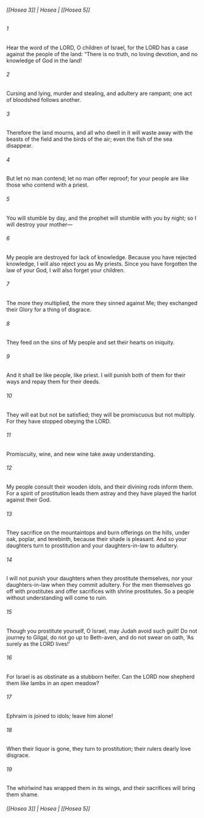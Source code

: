 ###### [[Hosea 3]] | Hosea | [[Hosea 5]]

###### 1
Hear the word of the LORD, O children of Israel, for the LORD has a case against the people of the land: “There is no truth, no loving devotion, and no knowledge of God in the land!
###### 2
Cursing and lying, murder and stealing, and adultery are rampant; one act of bloodshed follows another.
###### 3
Therefore the land mourns, and all who dwell in it will waste away with the beasts of the field and the birds of the air; even the fish of the sea disappear.
###### 4
But let no man contend; let no man offer reproof; for your people are like those who contend with a priest.
###### 5
You will stumble by day, and the prophet will stumble with you by night; so I will destroy your mother—
###### 6
My people are destroyed for lack of knowledge. Because you have rejected knowledge, I will also reject you as My priests. Since you have forgotten the law of your God, I will also forget your children.
###### 7
The more they multiplied, the more they sinned against Me; they exchanged their Glory for a thing of disgrace.
###### 8
They feed on the sins of My people and set their hearts on iniquity.
###### 9
And it shall be like people, like priest. I will punish both of them for their ways and repay them for their deeds.
###### 10
They will eat but not be satisfied; they will be promiscuous but not multiply. For they have stopped obeying the LORD.
###### 11
Promiscuity, wine, and new wine take away understanding.
###### 12
My people consult their wooden idols, and their divining rods inform them. For a spirit of prostitution leads them astray and they have played the harlot against their God.
###### 13
They sacrifice on the mountaintops and burn offerings on the hills, under oak, poplar, and terebinth, because their shade is pleasant. And so your daughters turn to prostitution and your daughters-in-law to adultery.
###### 14
I will not punish your daughters when they prostitute themselves, nor your daughters-in-law when they commit adultery. For the men themselves go off with prostitutes and offer sacrifices with shrine prostitutes. So a people without understanding will come to ruin.
###### 15
Though you prostitute yourself, O Israel, may Judah avoid such guilt! Do not journey to Gilgal, do not go up to Beth-aven, and do not swear on oath, ‘As surely as the LORD lives!’
###### 16
For Israel is as obstinate as a stubborn heifer. Can the LORD now shepherd them like lambs in an open meadow?
###### 17
Ephraim is joined to idols; leave him alone!
###### 18
When their liquor is gone, they turn to prostitution; their rulers dearly love disgrace.
###### 19
The whirlwind has wrapped them in its wings, and their sacrifices will bring them shame.

###### [[Hosea 3]] | Hosea | [[Hosea 5]]
